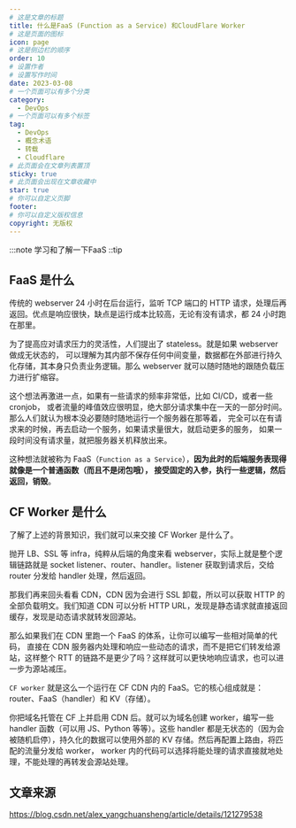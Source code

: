 ```yaml
---
# 这是文章的标题
title: 什么是FaaS (Function as a Service) 和CloudFlare Worker
# 这是页面的图标
icon: page
# 这是侧边栏的顺序
order: 10
# 设置作者
# 设置写作时间
date: 2023-03-08
# 一个页面可以有多个分类
category:
  - DevOps
# 一个页面可以有多个标签
tag:
  - DevOps
  - 概念术语
  - 转载
  - Cloudflare
# 此页面会在文章列表置顶
sticky: true
# 此页面会出现在文章收藏中
star: true
# 你可以自定义页脚
footer: 
# 你可以自定义版权信息
copyright: 无版权
---
```


:::note
学习和了解一下FaaS
::tip

## FaaS 是什么

传统的 webserver 24 小时在后台运行，监听 TCP 端口的 HTTP 请求，处理后再返回。优点是响应很快，缺点是运行成本比较高，无论有没有请求，都 24 小时跑在那里。

为了提高应对请求压力的灵活性，人们提出了 stateless。就是如果 webserver 做成无状态的， 可以理解为其内部不保存任何中间变量，数据都在外部进行持久化存储，其本身只负责业务逻辑。那么 webserver 就可以随时随地的跟随负载压力进行扩缩容。

这个想法再激进一点，如果有一些请求的频率非常低，比如 CI/CD，或者一些 cronjob， 或者流量的峰值效应很明显，绝大部分请求集中在一天的一部分时间。那么人们就认为根本没必要随时随地运行一个服务器在那等着， 完全可以在有请求来的时候，再去启动一个服务，如果请求量很大，就启动更多的服务， 如果一段时间没有请求量，就把服务器关机释放出来。

这种想法就被称为 FaaS（`Function as a Service`），**因为此时的后端服务表现得就像是一个普通函数（而且不是闭包哦）， 接受固定的入参，执行一些逻辑，然后返回，销毁**。

## CF Worker 是什么

了解了上述的背景知识，我们就可以来交接 CF Worker 是什么了。

抛开 LB、SSL 等 infra，纯粹从后端的角度来看 webserver，实际上就是整个逻辑链路就是 socket listener、router、handler。listener 获取到请求后，交给 router 分发给 handler 处理，然后返回。

那我们再来回头看看 CDN，CDN 因为会进行 SSL 卸载，所以可以获取 HTTP 的全部负载明文。我们知道 CDN 可以分析 HTTP URL，发现是静态请求就直接返回缓存，发现是动态请求就转发回源站。

那么如果我们在 CDN 里跑一个 FaaS 的体系，让你可以编写一些相对简单的代码， 直接在 CDN 服务器内处理和响应一些动态的请求，而不是把它们转发给源站，这样整个 RTT 的链路不是更少了吗？这样就可以更快地响应请求，也可以进一步为源站减压。

`CF worker` 就是这么一个运行在 CF CDN 内的 FaaS。它的核心组成就是：router、FaaS（handler）和 KV（存储）。

你把域名托管在 CF 上并启用 CDN 后。就可以为域名创建 worker，编写一些 handler 函数（可以用 JS、Python 等等）。这些 handler 都是无状态的（因为会被随机启停），持久化的数据可以使用外部的 KV 存储。然后再配置上路由，将匹配的流量分发给 worker， worker 内的代码可以选择将能处理的请求直接就地处理，不能处理的再转发会源站处理。

## 文章来源
https://blog.csdn.net/alex_yangchuansheng/article/details/121279538 